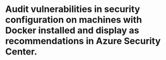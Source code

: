 # Audit vulnerabilities in security configuration on machines with Docker installed and display as recommendations in Azure Security Center.
